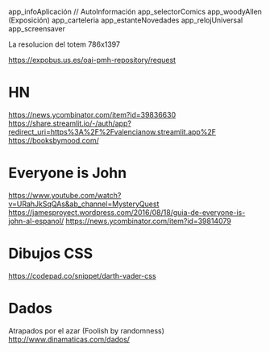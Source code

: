 app_infoAplicación // AutoInformación
app_selectorComics
app_woodyAllen (Exposición)
app_carteleria
app_estanteNovedades
app_relojUniversal
app_screensaver


La resolucion del totem 786x1397

https://expobus.us.es/oai-pmh-repository/request




# HN
https://news.ycombinator.com/item?id=39836630
https://share.streamlit.io/-/auth/app?redirect_uri=https%3A%2F%2Fvalencianow.streamlit.app%2F
https://booksbymood.com/

# Everyone is John
https://www.youtube.com/watch?v=URahJkSqQAs&ab_channel=MysteryQuest
https://jamesproyect.wordpress.com/2016/08/18/guia-de-everyone-is-john-al-espanol/
https://news.ycombinator.com/item?id=39814079


# Dibujos CSS
https://codepad.co/snippet/darth-vader-css

# Dados
Atrapados por el azar (Foolish by randomness)
http://www.dinamaticas.com/dados/